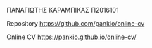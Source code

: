 ΠΑΝΑΓΙΩΤΗΣ ΚΑΡΑΜΠΙΚΑΣ 
Π2016101

Repository
https://github.com/pankio/online-cv

Online CV
https://pankio.github.io/online-cv/
